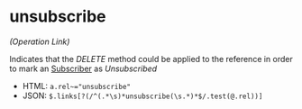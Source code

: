﻿# unsubscribe

_(Operation Link)_

Indicates that the _DELETE_ method could be applied to the reference in order to mark an [Subscriber](../concepts/Subscriber.md) as _Unsubscribed_

* HTML: `a.rel~="unsubscribe"`
* JSON: `$.links[?(/^(.*\s)*unsubscribe(\s.*)*$/.test(@.rel))]`